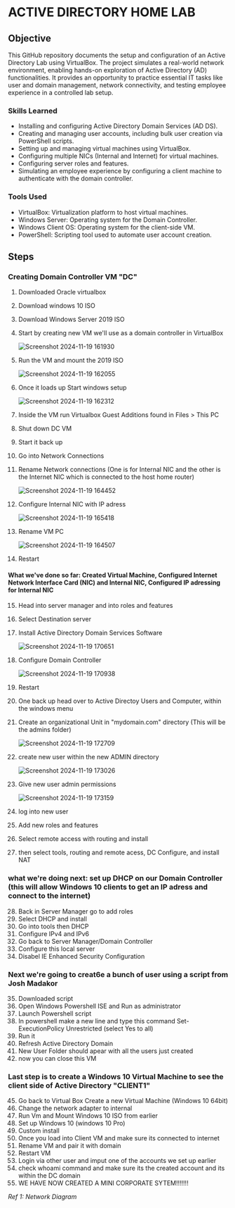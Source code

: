 # ACTIVE DIRECTORY HOME LAB

## Objective

This GitHub repository documents the setup and configuration of an Active Directory Lab using VirtualBox. The project simulates a real-world network environment, enabling hands-on exploration of Active Directory (AD) functionalities. It provides an opportunity to practice essential IT tasks like user and domain management, network connectivity, and testing employee experience in a controlled lab setup.

### Skills Learned

- Installing and configuring Active Directory Domain Services (AD DS).
- Creating and managing user accounts, including bulk user creation via PowerShell scripts.
- Setting up and managing virtual machines using VirtualBox.
- Configuring multiple NICs (Internal and Internet) for virtual machines.
- Configuring server roles and features.
- Simulating an employee experience by configuring a client machine to authenticate with the domain controller.

### Tools Used

- VirtualBox: Virtualization platform to host virtual machines.
- Windows Server: Operating system for the Domain Controller.
- Windows Client OS: Operating system for the client-side VM.
- PowerShell: Scripting tool used to automate user account creation.

## Steps
### Creating Domain Controller VM "DC"
1. Downloaded Oracle virtualbox
2. Download windows 10 ISO
3. Download Windows Server 2019 ISO
4. Start by creating new VM we'll use as a domain controller in VirtualBox

   ![Screenshot 2024-11-19 161930](https://github.com/user-attachments/assets/1dfefda8-b396-42a2-a3cd-655cf95917a6)

6. Run the VM and mount the 2019 ISO 

   ![Screenshot 2024-11-19 162055](https://github.com/user-attachments/assets/07d9fab7-ec3c-44f3-824a-ed4c40a8d9d4)

8. Once it loads up Start windows setup
  
    ![Screenshot 2024-11-19 162312](https://github.com/user-attachments/assets/488e1b7f-2b65-4a58-8376-37eacc399e28)

11. Inside the VM run Virtualbox Guest Additions found in Files > This PC 
12. Shut down DC VM
13. Start it back up
14. Go into Network Connections
15. Rename Network connections (One is for Internal NIC and the other is the Internet NIC which is connected to the host home router)

    ![Screenshot 2024-11-19 164452](https://github.com/user-attachments/assets/5d6470b8-ab70-4bd7-84a0-b524ee9f5e6d)

17. Configure Internal NIC with IP adress

    ![Screenshot 2024-11-19 165418](https://github.com/user-attachments/assets/6d50d373-c26e-468f-8e8e-9dd45f8e8df5)

19. Rename VM PC

    ![Screenshot 2024-11-19 164507](https://github.com/user-attachments/assets/d78fbea2-8835-4413-8f2f-cb593d42e7a5)

21. Restart
    
#### What we've done so far: Created Virtual Machine, Configured Internet Network Interface Card (NIC) and Internal NIC, Configured IP adressing for Internal NIC

15. Head into server manager and into roles and features
16. Select Destination server
17. Install Active Directory Domain Services Software

    ![Screenshot 2024-11-19 170651](https://github.com/user-attachments/assets/cca0a444-b2c4-482a-9afd-c6f73e62768b)

19. Configure Domain Controller

    ![Screenshot 2024-11-19 170938](https://github.com/user-attachments/assets/7c8b2063-6d50-422f-ad2e-89a5c2a76128)

21. Restart
22. One back up head over to Active Directoy Users and Computer, within the windows menu
23. Create an organizational Unit in "mydomain.com" directory (This will be the admins folder)

     ![Screenshot 2024-11-19 172709](https://github.com/user-attachments/assets/78d7add9-9571-442e-8617-c336f201bb80)

25. create new user within the new ADMIN directory

    ![Screenshot 2024-11-19 173026](https://github.com/user-attachments/assets/f44338e2-ffc6-4b89-8122-6061a2fcdcb1)

27. Give new user admin permissions

    ![Screenshot 2024-11-19 173159](https://github.com/user-attachments/assets/ce7ebbdc-763d-4803-a7f4-d28cb9bd8a28)

29. log into new user
30. Add new roles and features
31. Select remote access with routing and install
32. then select tools, routing and remote acess, DC Configure, and install NAT
### what we're doing next: set up DHCP on our Domain Controller (this will allow Windows 10 clients to get an IP adress and connect to the internet)

28. Back in Server Manager go to add roles
29. Select DHCP and install
30. Go into tools then DHCP
31. Configure IPv4 and IPv6
32. Go back to Server Manager/Domain Controller
33. Configure this local server
34. Disabel IE Enhanced Security Configuration
### Next we're going to creat6e a bunch of user using a script from Josh Madakor

35. Downloaded script
36. Open Windows Powershell ISE and Run as administrator
38. Launch Powershell script
39. In powershell make a new line and type this command Set-ExecutionPolicy Unrestricted (select Yes to all)
40. Run it
41. Refresh Active Directory Domain
42. New User Folder should apear with all the users just created
43. now you can close this VM
### Last step is to create a Windows 10 Virtual Machine to see the client side of Active Directory "CLIENT1"

45. Go back to Virtual Box Create a new Virtual Machine (Windows 10 64bit) 
46. Change the network adapter to internal
47. Run Vm and Mount Windows 10 ISO from earlier
48. Set up Windows 10 (windows 10 Pro)
49. Custom install
50. Once you load into Client VM and make sure its connected to internet
51. Rename VM and pair it with domain
52. Restart VM
53. Login via other user and imput one of the accounts we set up earlier
54. check whoami command and make sure its the created account and its within the DC domain
55. WE HAVE NOW CREATED A MINI CORPORATE SYTEM!!!!!!!


*Ref 1: Network Diagram*
